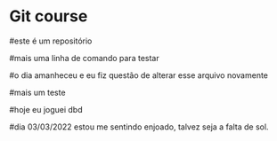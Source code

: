 # Git course

#este é um repositório

#mais uma linha de comando para testar

#o dia amanheceu e eu fiz questão de alterar esse arquivo novamente

#mais um teste

#hoje eu joguei dbd

#dia 03/03/2022 estou me sentindo enjoado, talvez seja a falta de sol.
